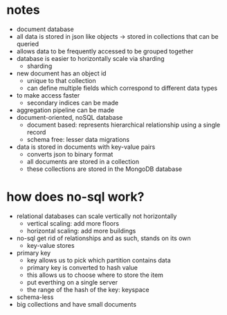 # notes
- document database
- all data is stored in json like objects -> stored in collections that can be queried
- allows data to be frequently accessed to be grouped together
- database is easier to horizontally scale via sharding
    - sharding
- new document has an object id
    - unique to that collection
    - can define multiple fields which correspond to different data types
- to make access faster
    - secondary indices can be made
- aggregation pipeline can be made
- document-oriented, noSQL database
    - document based: represents hierarchical relationship using a single record
    - schema free: lesser data migrations
- data is stored in documents with key-value pairs
    - converts json to binary format
    - all documents are stored in a collection
    - these collections are stored in the MongoDB database

# how does no-sql work?
- relational databases can scale vertically not horizontally
    - vertical scaling: add more floors
    - horizontal scaling: add more buildings
- no-sql get rid of relationships and as such, stands on its own
    - key-value stores
- primary key
    - key allows us to pick which partition contains data
    - primary key is converted to hash value
    - this allows us to choose where to store the item
    - put everthing on a single server
    - the range of the hash of the key: keyspace
- schema-less
- big collections and have small documents